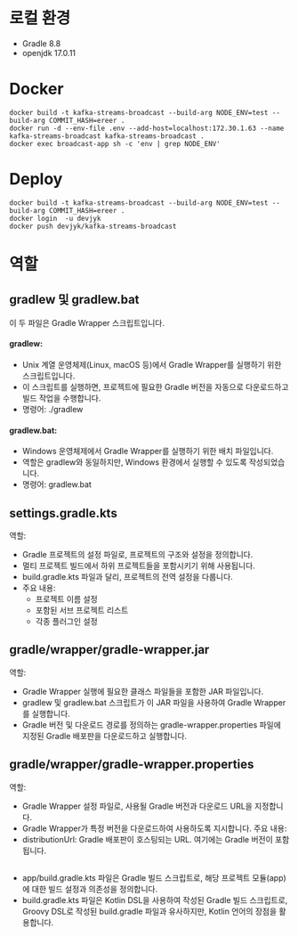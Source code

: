 # 로컬 환경
- Gradle 8.8
- openjdk 17.0.11

# Docker 
```
docker build -t kafka-streams-broadcast --build-arg NODE_ENV=test --build-arg COMMIT_HASH=ereer . 
docker run -d --env-file .env --add-host=localhost:172.30.1.63 --name kafka-streams-broadcast kafka-streams-broadcast .
docker exec broadcast-app sh -c 'env | grep NODE_ENV'
```

# Deploy
```
docker build -t kafka-streams-broadcast --build-arg NODE_ENV=test --build-arg COMMIT_HASH=ereer .
docker login  -u devjyk
docker push devjyk/kafka-streams-broadcast
```


# 역할
## gradlew 및 gradlew.bat
이 두 파일은 Gradle Wrapper 스크립트입니다.

#### gradlew:
- Unix 계열 운영체제(Linux, macOS 등)에서 Gradle Wrapper를 실행하기 위한 스크립트입니다.
- 이 스크립트를 실행하면, 프로젝트에 필요한 Gradle 버전을 자동으로 다운로드하고 빌드 작업을 수행합니다.
- 명령어: ./gradlew <task>

#### gradlew.bat:
- Windows 운영체제에서 Gradle Wrapper를 실행하기 위한 배치 파일입니다.
- 역할은 gradlew와 동일하지만, Windows 환경에서 실행할 수 있도록 작성되었습니다.
- 명령어: gradlew.bat <task>

## settings.gradle.kts
역할:
- Gradle 프로젝트의 설정 파일로, 프로젝트의 구조와 설정을 정의합니다.
- 멀티 프로젝트 빌드에서 하위 프로젝트들을 포함시키기 위해 사용됩니다.
- build.gradle.kts 파일과 달리, 프로젝트의 전역 설정을 다룹니다.
- 주요 내용:
  - 프로젝트 이름 설정
  - 포함된 서브 프로젝트 리스트
  - 각종 플러그인 설정

## gradle/wrapper/gradle-wrapper.jar
역할:
- Gradle Wrapper 실행에 필요한 클래스 파일들을 포함한 JAR 파일입니다.
- gradlew 및 gradlew.bat 스크립트가 이 JAR 파일을 사용하여 Gradle Wrapper를 실행합니다.
- Gradle 버전 및 다운로드 경로를 정의하는 gradle-wrapper.properties 파일에 지정된 Gradle 배포판을 다운로드하고 실행합니다.

## gradle/wrapper/gradle-wrapper.properties
역할:
- Gradle Wrapper 설정 파일로, 사용될 Gradle 버전과 다운로드 URL을 지정합니다.
- Gradle Wrapper가 특정 버전을 다운로드하여 사용하도록 지시합니다.
주요 내용:
- distributionUrl: Gradle 배포판이 호스팅되는 URL. 여기에는 Gradle 버전이 포함됩니다.

## 
- app/build.gradle.kts 파일은 Gradle 빌드 스크립트로, 해당 프로젝트 모듈(app)에 대한 빌드 설정과 의존성을 정의합니다. 
- build.gradle.kts 파일은 Kotlin DSL을 사용하여 작성된 Gradle 빌드 스크립트로, Groovy DSL로 작성된 build.gradle 파일과 유사하지만, Kotlin 언어의 장점을 활용합니다.